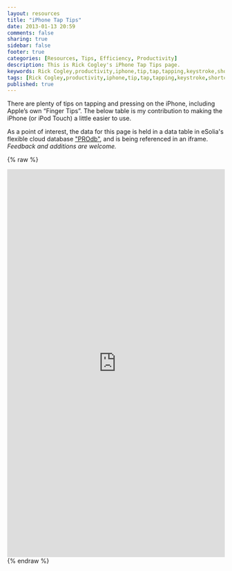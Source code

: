 ```yaml
---
layout: resources
title: "iPhone Tap Tips"
date: 2013-01-13 20:59
comments: false
sharing: true
sidebar: false
footer: true
categories: [Resources, Tips, Efficiency, Productivity]
description: This is Rick Cogley's iPhone Tap Tips page.
keywords: Rick Cogley,productivity,iphone,tip,tap,tapping,keystroke,shortcut,usage 
tags: [Rick Cogley,productivity,iphone,tip,tap,tapping,keystroke,shortcut,usage]
published: true
---
```

There are plenty of tips on tapping and pressing on the iPhone, including Apple’s own “Finger Tips”. The below table is my contribution to making the iPhone (or iPod Touch) a little easier to use. 

As a point of interest, the data for this page is held in a data table in eSolia's flexible cloud database ["PROdb"](http://www.esolia.com/prodb), and is being referenced in an iframe. _Feedback and additions are welcome._

{% raw %} 
<iframe width='100%' height='900' frameborder='0' allowtransparency='true' scrolling='yes' src='https://pro.dbflex.net/secure/embedded/db/15331/view.aspx?id=983699'></iframe>
{% endraw %}
